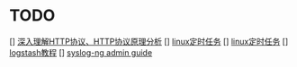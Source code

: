 # TODO

[] [深入理解HTTP协议、HTTP协议原理分析](https://www.cnblogs.com/chenliyang/p/6558756.html)
[] [linux定时任务](https://www.cnblogs.com/zhuawang/p/5032485.html)
[] [linux定时任务](https://www.cnblogs.com/shuaiqing/p/7742382.html)
[] [logstash教程](https://doc.yonyoucloud.com/doc/logstash-best-practice-cn/get_start/introduction.html)
[] [syslog-ng admin guide](https://www.syslog-ng.com/technical-documents/doc/syslog-ng-open-source-edition/3.21/administration-guide)
